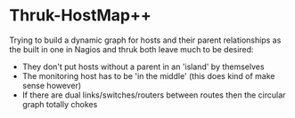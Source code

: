# Thruk-HostMap++

Trying to build a dynamic graph for hosts and their parent relationships as the built in one in 
Nagios and thruk both leave much to be desired:
 - They don't put hosts without a parent in an 'island' by themselves
 - The monitoring host has to be 'in the middle' (this does kind of make sense however)
 - If there are dual links/switches/routers between routes then the circular graph totally chokes
